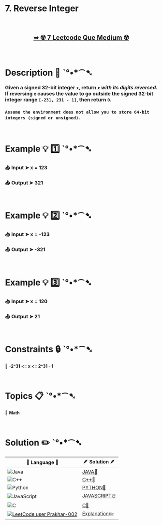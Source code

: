 # 7. Reverse Integer

</br>

<h2 align="center"> 

<a href="https://leetcode.com/problems/reverse-integer/"><strong>➥ ☢️ 7 Leetcode Que Medium ☢️ </strong></a>
</h2>

</br>

# Description 📜 ˋ°•*⁀➷

### Given a signed 32-bit integer `x`, return *`x` with its digits reversed*. If reversing `x` causes the value to go outside the signed 32-bit integer range `[-231, 231 - 1]`, then return `0`.

### `Assume the environment does not allow you to store 64-bit integers (signed or unsigned)`.


</br>

# Example 💡 1️⃣ ˋ°•*⁀➷

  ### 📥 Input  ➤ x = 123

  ### 📤 Output  ➤ 321


</br>

# Example 💡 2️⃣ ˋ°•*⁀➷

  ### 📥 Input ➤  x = -123

  ### 📤 Output  ➤ -321


</br>

# Example 💡 3️⃣ ˋ°•*⁀➷

  ### 📥 Input ➤ x = 120

  ### 📤 Output  ➤  21

</br>

# Constraints 🔒 ˋ°•*⁀➷

🔹 **-2^31 <= x <= 2^31 - 1** </br>


</br>

# Topics 📋 ˋ°•*⁀➷

🔸 **Math**  </br>


</br>

# Solution ✏️ ˋ°•*⁀➷

| 📒 Language 📒  | 🪶 Solution 🪶 |
| ------------- | ------------- |
|  ![Java](https://img.shields.io/badge/java-%23ED8B00.svg?style=for-the-badge&logo=openjdk&logoColor=white)  | [JAVA🍁]() |
|  ![C++](https://img.shields.io/badge/c++-%2300599C.svg?style=for-the-badge&logo=c%2B%2B&logoColor=white)  | [C++🎲]()  |
|  ![Python](https://img.shields.io/badge/python-3670A0?style=for-the-badge&logo=python&logoColor=ffdd54)    | [PYTHON🍰]() |
| ![JavaScript](https://img.shields.io/badge/javascript-%23323330.svg?style=for-the-badge&logo=javascript&logoColor=%23F7DF1E)   | [JAVASCRIPT☃️]() |
|   ![C](https://img.shields.io/badge/c-%2300599C.svg?style=for-the-badge&logo=c&logoColor=white)   | [C💖]()  |
|  [![LeetCode user Prakhar-002](https://img.shields.io/badge/dynamic/json?style=for-the-badge&labelColor=black&color=%23ffa116&label=Solved&query=solvedOverTotal&url=https%3A%2F%2Fleetcode-badge.vercel.app%2Fapi%2Fusers%2FPrakhar-002&logo=leetcode&logoColor=yellow)](https://leetcode.com/Prakhar-002/)  | [Explanation✏️]()  |
